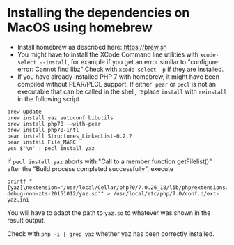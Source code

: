 # Installing the dependencies on MacOS using homebrew

- Install homebrew as described here: https://brew.sh
- You might have to install the XCode Command line utilities with `xcode-select --install`, 
  for example if you get an error similar to "configure: error: Cannot find libz"
  Check with `xcode-select -p` if they are installed. 
- If you have already installed PHP 7 with homebrew, it might have been compiled without 
  PEAR/PECL support. If either´ `pear` or `pecl` is not an executable that can be called in 
  the shell, replace `install` with `reinstall` in the following script

```
brew update
brew install yaz autoconf bibutils
brew install php70 --with-pear
brew install php70-intl
pear install Structures_LinkedList-0.2.2
pear install File_MARC
yes $'\n' | pecl install yaz
```
If `pecl install yaz` aborts with "Call to a member function getFilelist()" after the
"Build process completed successfully", execute
```
printf "[yaz]\nextension='/usr/local/Cellar/php70/7.0.26_18/lib/php/extensions/no-debug-non-zts-20151012/yaz.so'" > /usr/local/etc/php/7.0/conf.d/ext-yaz.ini
```
You will have to adapt the path to `yaz.so` to whatever was shown in the result output. 

Check with `php -i | grep yaz` whether yaz has been correctly installed.


